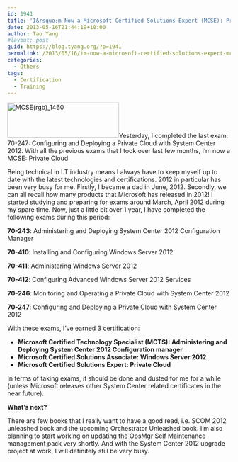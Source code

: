 ```yaml
---
id: 1941
title: 'I&rsquo;m Now a Microsoft Certified Solutions Expert (MCSE): Private Cloud'
date: 2013-05-16T21:44:19+10:00
author: Tao Yang
#layout: post
guid: https://blog.tyang.org/?p=1941
permalink: /2013/05/16/im-now-a-microsoft-certified-solutions-expert-mcse-private-cloud/
categories:
  - Others
tags:
  - Certification
  - Training
---
```

<a href="https://blog.tyang.org/wp-content/uploads/2013/05/MCSErgb_1460.png"><img class="alignleft size-full wp-image-1942" alt="MCSE(rgb)_1460" src="https://blog.tyang.org/wp-content/uploads/2013/05/MCSErgb_1460.png" width="252" height="80" /></a>Yesterday, I completed the last exam: 70-247: Configuring and Deploying a Private Cloud with System Center 2012. With all the previous exams that I took over last few months, I’m now a MCSE: Private Cloud.

Being technical in I.T industry means I always have to keep myself up to date with the latest technologies and certifications. 2012 in particular has been very busy for me. Firstly, I became a dad in June, 2012. Secondly, we can all recall how many products that Microsoft has released in 2012! I started studying and preparing for exams around March, April 2012 during my spare time. Now, just a little bit over 1 year, I have completed the following exams during this period:

<strong>70-243</strong>: Administering and Deploying System Center 2012 Configuration Manager

<strong>70-410</strong>: Installing and Configuring Windows Server 2012

<strong>70-411</strong>: Administering Windows Server 2012

<strong>70-412</strong>: Configuring Advanced Windows Server 2012 Services

<strong>70-246</strong>: Monitoring and Operating a Private Cloud with System Center 2012

<strong>70-247</strong>: Configuring and Deploying a Private Cloud with System Center 2012

With these exams, I’ve earned 3 certification:
<ul>
	<li><strong>Microsoft Certified Technology Specialist (MCTS): Administering and Deploying System Center 2012 Configuration manager</strong></li>
	<li><strong>Microsoft Certified Solutions Associate: Windows Server 2012</strong></li>
	<li><strong>Microsoft Certified Solutions Expert: Private Cloud</strong></li>
</ul>
In terms of taking exams, it should be done and dusted for me for a while (unless Microsoft releases other System Center related certificates in the near future).

<strong>What’s next?</strong>

There are few books that I really want to have a good read, i.e. SCOM 2012 unleashed book and the upcoming Orchestrator Unleashed book. I’m also planning to start working on updating the OpsMgr Self Maintenance management pack very shortly. And with the System Center 2012 upgrade project at work, I will definitely still be very busy.